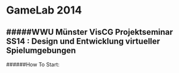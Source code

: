 GameLab 2014
==============
#####WWU Münster VisCG Projektseminar SS14 : Design und Entwicklung virtueller Spielumgebungen
--------------

######How To Start:

